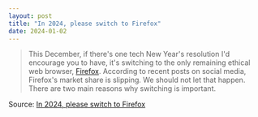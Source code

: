 ```yaml
---
layout: post
title: "In 2024, please switch to Firefox"
date: 2024-01-02
---
```


> This December, if there's one tech New Year's resolution I'd encourage
you to have, it's switching to the only remaining ethical web browser,
[Firefox](https://firefox.com/). According to recent posts on social media,
Firefox's market share is slipping. We should not let that happen. There
are two main reasons why switching is important.

Source: [In 2024, please switch to Firefox](
https://roytanck.com/2023/12/23/in-2024-please-switch-to-firefox/)


